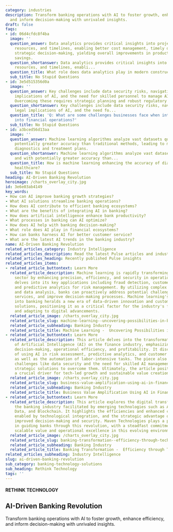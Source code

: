 ```yaml
---
category: industries
description: Transform banking operations with AI to foster growth, enhance efficiency,
  and inform decision-making with unrivaled insights.
draft: false
faqs:
- id: 06d4cfdc8f4ba
  image: ''
  question_answer: Data analytics provides critical insights into project performance,
    resources, and timelines, enabling better cost management, timely delivery and
    strategic decision-making, yielding overall improvements in productivity and cost
    savings.
  question_shortanswer: Data analytics provides critical insights into project performance,
    resources, and timelines, enabli...
  question_title: What role does data analytics play in modern construction projects?
  sub_title: No Stupid Questions
- id: 3e5d515356d0a
  image: ''
  question_answer: Key challenges include data security risks, navigating the legal
    implications of AI, and the need for skilled personnel to manage AI technologies.
    Overcoming these requires strategic planning and robust regulatory practices.
  question_shortanswer: Key challenges include data security risks, navigating the
    legal implications of AI, and the need fo...
  question_title: 'Q: What are some challenges businesses face when integrating AI
    into financial operations?'
  sub_title: No Stupid Questions
- id: a3bced56d13aa
  image: ''
  question_answer: Machine learning algorithms analyze vast datasets quicker and with
    potentially greater accuracy than traditional methods, leading to more precise
    diagnostics and treatment plans.
  question_shortanswer: Machine learning algorithms analyze vast datasets quicker
    and with potentially greater accuracy than...
  question_title: How is machine learning enhancing the accuracy of diagnostics in
    healthcare?
  sub_title: No Stupid Questions
heading: AI-Driven Banking Revolution
heroimage: /charts_overlay_city.jpg
id: 3e6e03ab4149
key_words:
- How can AI improve banking growth strategies?
- What AI solutions streamline banking operations?
- How does AI contribute to efficient banking ecosystems?
- What are the benefits of integrating AI in banking?
- How does artificial intelligence enhance bank productivity?
- What processes in banking can AI optimize?
- How does AI help with banking decision-making?
- What role does AI play in financial ecosystems?
- How can banks harness AI for better customer service?
- What are the latest AI trends in the banking industry?
name: AI-Driven Banking Revolution
related_articles_category: Industry Intelligence
related_articles_description: Read the latest Pulse articles and industry insights.
related_articles_heading: Recently published Pulse insights
related_articles_items:
- related_article_buttontext: Learn More
  related_article_description: Machine learning is rapidly transforming the banking
    sector by enhancing precision, efficiency, and security in operations. This article
    delves into its key applications including fraud detection, customer service personalization,
    and predictive analytics for risk management. By utilizing complex algorithms
    and data analysis, banks can proactively address potential challenges, offer tailored
    services, and improve decision-making processes. Machine learning's integration
    into banking heralds a new era of data-driven innovation and customer-centric
    solutions, positioning it as a critical factor for the industry's future prosperity
    and adapting to digital advancements.
  related_article_image: /charts_overlay_city.jpg
  related_article_slug: machine-learning--uncovering-possibilities-in-banking
  related_article_subheading: Banking Industry
  related_article_title: Machine Learning -  Uncovering Possibilities in Banking
- related_article_buttontext: Learn More
  related_article_description: This article delves into the transformative impact
    of Artificial Intelligence (AI) on the finance industry, emphasizing how AI enhances
    decision-making, operational efficiency, and profitability. It discusses the benefits
    of using AI in risk assessment, predictive analytics, and customer personalization,
    as well as the automation of labor-intensive tasks. The piece also addresses potential
    challenges like data security and the need for skilled AI management, proposing
    strategic solutions to overcome them. Ultimately, the article positions AI as
    a crucial driver for tech-led growth and sustainable value creation in finance.
  related_article_image: /charts_overlay_city.jpg
  related_article_slug: business-value-amplification-using-ai-in-finance
  related_article_subheading: Banking Industry
  related_article_title: Business Value Amplification Using AI in Finance
- related_article_buttontext: Learn More
  related_article_description: This article explores the digital transformation within
    the banking industry facilitated by emerging technologies such as AI, ML, Big
    Data, and Blockchain. It highlights the efficiencies and enhanced customer services
    enabled by technological integration, and the strategic advantage offered through
    improved decision-making and security. Maven Technologies plays a pivotal role
    in guiding banks through this revolution, with a steadfast commitment to deliver
    scalable value and operational excellence in this evolving environment.
  related_article_image: /charts_overlay_city.jpg
  related_article_slug: banking-transformation--efficiency-through-tech-advancements
  related_article_subheading: Banking Industry
  related_article_title: Banking Transformation -  Efficiency through Tech Advancements
related_articles_subheading: Industry Intelligence
slug: ai-driven-banking-revolution
sub_category: banking-technology-solutions
sub_heading: Rethink Technology
tags: ''
---
```


#### RETHINK TECHNOLOGY
## AI-Driven Banking Revolution
Transform banking operations with AI to foster growth, enhance efficiency, and inform decision-making with unrivaled insights.